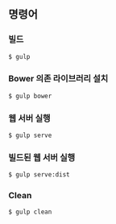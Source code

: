## 명령어

### 빌드

```sh
$ gulp
```

### Bower 의존 라이브러리 설치

```sh
$ gulp bower
```

### 웹 서버 실행

```sh
$ gulp serve
```

### 빌드된 웹 서버 실행

```sh
$ gulp serve:dist
```

### Clean

```sh
$ gulp clean
```
